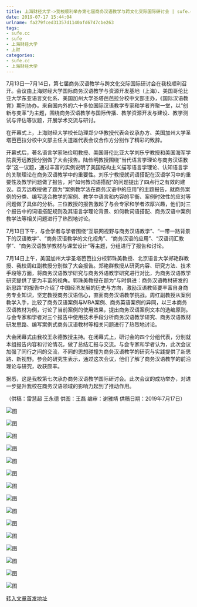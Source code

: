 ```yaml
---
title: 上海财经大学->我校顺利举办第七届商务汉语教学与跨文化交际国际研讨会 | sufe.cc
date: 2019-07-17 15:44:04
urlname: fa279fced31357d1140afd6747cbe263
tags: 
- sufe.cc
- sufe
- 上海财经大学
- 上财
categories:
- sufe.cc
- 上海财经大学
---
```



7月13日—7月14日，第七届商务汉语教学与跨文化交际国际研讨会在我校顺利召开。会议由上海财经大学国际商务汉语教学与资源开发基地（上海）、美国哥伦比亚大学东亚语言文化系、美国加州大学圣塔芭芭拉分校中文部主办，《国际汉语教育》期刊协办。来自国内外的六十多位国际汉语教学专家和学者齐聚一堂，以“创新与变革”为主题，围绕商务汉语教学与国际传播、教学资源开发与建设、教学测试与评估等议题，开展学术交流与研讨。

在开幕式上，上海财经大学校长助理郑少华教授代表会议承办方、美国加州大学圣塔芭芭拉分校中文部主任关道雄代表会议合作方分别作了精彩的致辞。

开幕式后，著名语言学家陆俭明教授、美国哥伦比亚大学刘乐宁教授和美国海军学院袁芳远教授分别做了大会报告。陆俭明教授围绕“当代语言学理论与商务汉语教学”这一议题，通过丰富的实例说明了美国结构主义描写语言学理论、认知语言学的关联理论在商务汉语教学中的重要性。刘乐宁教授就词语搭配在汉语学习中的重要性及教学问题做了报告，对“如何教词语搭配”的问题提出了四点行之有效的建议。袁芳远教授做了题为“案例教学法在商务汉语中的应用”的主题报告，就商务案例的分类、编写适合教学的案例、教学中语言和内容的平衡、案例时效性的应对等问题做了具体的分析。三位教授的报告激起了与会专家和学者浓厚兴趣，他们对三个报告中的词语搭配规则及其语言学理论背景、如何教词语搭配、商务汉语中案例教学法等相关问题进行了热烈地讨论。

7月13日下午，与会学者与学者围绕“互联网视野与商务汉语教学”、“一带一路背景下的汉语教学”、“商务汉语教学的文化视角”、“商务汉语的应用”、“汉语词汇教学”、“商务汉语教学教材与课堂设计”等主题，分组进行了报告和讨论。

7月14日上午，美国加州大学圣塔芭芭拉分校郭珠美教授、北京语言大学郑艳群教授、我校周红副教授分别做了大会报告。郑艳群教授从研究内容、研究方法、技术手段等方面，将商务汉语教学研究与商务外语教学研究进行对比，为商务汉语教学研究提供了更为丰富的视角。郭珠美教授在题为“与时俱进：商务汉语教材研发的新思路”的报告中介绍了中国经济发展的历史与方向，激励汉语教师要丰富自身商务专业知识，坚定教授商务汉语信心，直面商务汉语教学挑战。周红副教授从案例教学入手，比较了商务汉语案例与MBA案例、商务英语案例的异同，以三本商务汉语教材为例，讨论了当前案例的使用效果，提出商务汉语案例文本的选编原则。与会专家和学者对三个报告中使用技术手段分析商务汉语教学研究、商务汉语教材研发思路、编写案例式商务汉语教材等相关问题进行了热烈地讨论。

大会闭幕式由我校王永德教授主持。在闭幕式上，研讨会的四个分组代表，分别就本组报告内容和讨论情况，做了总结汇报与交流。与会专家和学者认为，此次会议加强了同行之间的交流，不同的思想碰撞为商务汉语教学的研究与实践提供了新思路、新视野。参会的研究生表示，通过这次会议，他们了解了商务汉语教学的前沿理论与研究，收获颇丰。

据悉，这是我校第七次承办商务汉语教学国际研讨会。此次会议的成功举办，对进一步提升我校在商务汉语领域的影响力起到了推动作用。

（供稿：雷慧超 王永德 供图：王磊 编审：谢雅靖 供稿日期：2019年7月17日）



![图](http://news.sufe.edu.cn/_upload/article/images/68/fd/834f8cd043f39d4884635e007b10/d5776c6d-92da-4e2f-8544-a7d41207d5b7.jpg)

![图](http://news.sufe.edu.cn/_upload/article/images/68/fd/834f8cd043f39d4884635e007b10/8ece1caf-b099-4b2f-89ee-c3a12f45724d.jpg)

![图](http://news.sufe.edu.cn/_upload/article/images/68/fd/834f8cd043f39d4884635e007b10/b7c8ed75-98b2-4e6e-b00b-ebbdc8344698.jpg)

![图](http://news.sufe.edu.cn/_ueditor/images/empty.gif)

![图](http://news.sufe.edu.cn/_upload/article/images/68/fd/834f8cd043f39d4884635e007b10/4b710d5d-e16f-4752-bbaf-53a4c0083c2f.jpg)

![图](http://news.sufe.edu.cn/_ueditor/images/empty.gif)

![图](http://news.sufe.edu.cn/_upload/article/images/68/fd/834f8cd043f39d4884635e007b10/4f62312d-ce72-4856-94e1-929c4e89bc4d.jpg)

![图](http://news.sufe.edu.cn/_upload/article/images/68/fd/834f8cd043f39d4884635e007b10/ef6e6825-450f-40d4-9470-2bd1df7b2c38.jpg)

![图](http://news.sufe.edu.cn/_upload/article/images/68/fd/834f8cd043f39d4884635e007b10/efd11496-a49e-4708-a89b-cd51aecef554.jpg)

![图](http://news.sufe.edu.cn/_ueditor/images/empty.gif)

![图](http://news.sufe.edu.cn/_upload/article/images/68/fd/834f8cd043f39d4884635e007b10/e7f1aa02-e4db-4162-ae45-11d0254e2642.jpg)

![图](http://news.sufe.edu.cn/_ueditor/images/empty.gif)

![图](http://news.sufe.edu.cn/_upload/article/images/68/fd/834f8cd043f39d4884635e007b10/c5280e0c-a6a3-40b0-ba48-56f29f61d42e.jpg)

![图](http://news.sufe.edu.cn/_upload/article/images/68/fd/834f8cd043f39d4884635e007b10/72f82708-f59f-4c7b-b425-c940ce7922eb.jpg)

![图](http://news.sufe.edu.cn/_upload/article/images/68/fd/834f8cd043f39d4884635e007b10/c99c58c8-465e-4eab-a009-37de6471a4c1.jpg)

[转入文章首发地址](http://news.sufe.edu.cn/db/c1/c179a121793/page.htm)
